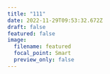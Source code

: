 ```yaml
---
title: "111"
date: 2022-11-29T09:53:32.672Z
draft: false
featured: false
image:
  filename: featured
  focal_point: Smart
  preview_only: false
---
```


